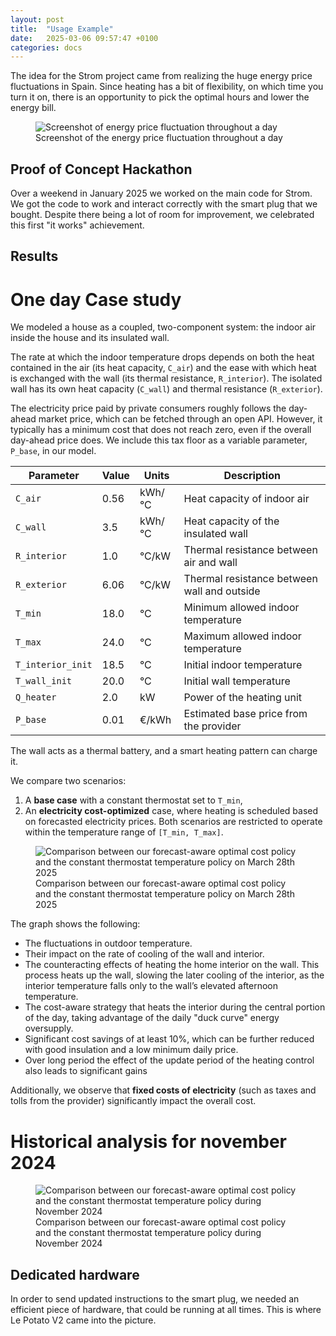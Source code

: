 ```yaml
---
layout: post
title:  "Usage Example"
date:   2025-03-06 09:57:47 +0100
categories: docs
--- 
```

The idea for the Strom project came from realizing the huge energy price fluctuations in Spain. Since heating has a bit of flexibility, on which time you turn it on, there is an opportunity to pick the optimal hours and lower the energy bill.

<figure class="image-container">
  <img src="{{ site.baseurl }}/assets/images/screenshot-energy-2025.PNG" alt="Screenshot of energy price fluctuation throughout a day">
  <figcaption class="image-caption">Screenshot of the energy price fluctuation throughout a day</figcaption>
</figure>

## Proof of Concept Hackathon
Over a weekend in January 2025 we worked on the main code for Strom. We got the code to work and interact correctly with the smart plug that we bought. Despite there being a lot of room for improvement, we celebrated this first "it works" achievement.

## Results

# One day Case study

We modeled a house as a coupled, two-component system: the indoor air inside the house and its insulated wall.

The rate at which the indoor temperature drops depends on both the heat contained in the air (its heat capacity, `C_air`) and the ease with which heat is exchanged with the wall (its thermal resistance, `R_interior`). The isolated wall has its own heat capacity (`C_wall`) and thermal resistance (`R_exterior`).

The electricity price paid by private consumers roughly follows the day-ahead market price, which can be fetched through an open API. However, it typically has a minimum cost that does not reach zero, even if the overall day-ahead price does. We include this tax floor as a variable parameter, `P_base`, in our model.

| Parameter              | Value | Units  | Description                                     |
|------------------------|-------|--------|-------------------------------------------------|
| `C_air`                | 0.56  | kWh/°C | Heat capacity of indoor air                    |
| `C_wall`               | 3.5   | kWh/°C | Heat capacity of the insulated wall            |
| `R_interior`           | 1.0   | °C/kW  | Thermal resistance between air and wall        |
| `R_exterior`           | 6.06  | °C/kW  | Thermal resistance between wall and outside    |
| `T_min`                | 18.0  | °C     | Minimum allowed indoor temperature             |
| `T_max`                | 24.0  | °C     | Maximum allowed indoor temperature             |
| `T_interior_init`      | 18.5  | °C     | Initial indoor temperature                     |
| `T_wall_init`          | 20.0  | °C     | Initial wall temperature                       |
| `Q_heater`             | 2.0   | kW     | Power of the heating unit                      |
| `P_base`               | 0.01  | €/kWh  | Estimated base price from the provider         |

The wall acts as a thermal battery, and a smart heating pattern can charge it.

We compare two scenarios: 
1. A **base case** with a constant thermostat set to `T_min`,
2. An **electricity cost-optimized** case, where heating is scheduled based on forecasted electricity prices. Both scenarios are restricted to operate within the temperature range of `[T_min, T_max]`.

<figure class="image-container">
  <img src="{{ site.baseurl }}assets/images/compare_costs_temps.png" alt="Comparison between our forecast-aware optimal cost policy and the constant thermostat temperature policy on March 28th 2025">
  <figcaption class="image-caption">Comparison between our forecast-aware optimal cost policy and the constant thermostat temperature policy on March 28th 2025</figcaption>
</figure>

The graph shows the following:

- The fluctuations in outdoor temperature.
- Their impact on the rate of cooling of the wall and interior.
- The counteracting effects of heating the home interior on the wall. This process heats up the wall, slowing the later cooling of the interior, as the interior temperature falls only to the wall’s elevated afternoon temperature.
- The cost-aware strategy that heats the interior during the central portion of the day, taking advantage of the daily "duck curve" energy oversupply.
- Significant cost savings of at least 10%, which can be further reduced with good insulation and a low minimum daily price.
- Over long period the effect of the update period of the heating control also leads to significant gains

Additionally, we observe that **fixed costs of electricity** (such as taxes and tolls from the provider) significantly impact the overall cost.

# Historical analysis for november 2024

<figure class="image-container">
  <img src="{{ site.baseurl }}assets/images/compare_costs_temps_Barcelona_Nov.png" alt="Comparison between our forecast-aware optimal cost policy and the constant thermostat temperature policy during November 2024">
  <figcaption class="image-caption">Comparison between our forecast-aware optimal cost policy and the constant thermostat temperature policy during November 2024</figcaption>
</figure>


## Dedicated hardware
In order to send updated instructions to the smart plug, we needed an efficient piece of hardware, that could be running at all times. This is where Le Potato V2 came into the picture.
